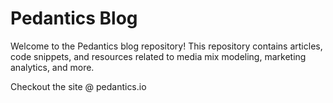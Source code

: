 # Pedantics Blog

Welcome to the Pedantics blog repository! This repository contains articles, code snippets, and resources related to media mix modeling, marketing analytics, and more.

Checkout the site @ pedantics.io
